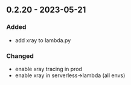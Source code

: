 ## 0.2.20 - 2023-05-21

### Added

* add xray to lambda.py
### Changed

* enable xray tracing in prod
* enable xray in serverless->lambda (all envs)